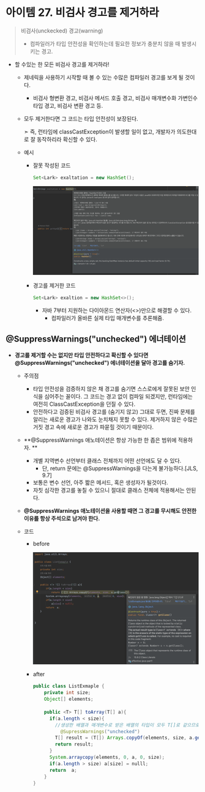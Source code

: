 # 아이템 27. 비검사 경고를 제거하라

> 비검사(unckecked) 경고(warning)
>
> - 컴파일러가 타입 안전성을 확인하는데 필요한 정보가 충분치 않을 때 발생시키는 경고.

- 할 수있는 한 모든 비검사 경고를 제거하라!

  - 제네릭을 사용하기 시작할 때 볼 수 있는 수많은 컴파일러  경고를 보게 될 것이다.

    - 비검사 형변환 경고, 비검사 메서드 호출 경고, 비검사 매개변수화 가변인수 타입 경고, 비검사 변환 경고 등.

  - 모두 제거한다면 그 코드는 타입 안전성이 보장된다.

    ➣ 즉, 런타임에 classCastException이 발생할 일이 없고, 개발자가 의도한대로 잘 동작하리라 확신할 수 있다.

  - 예시

    - 잘못 작성된 코드

      ```java
      Set<Lark> exaltation = new HashSet();
      ```
      

      ![iem27_warning](https://github.com/seulgi7/Book-Log/blob/cbdb7921da603acfb440c0fbb680ebd698010384/Java/Effective%20Java%203E/iamge/iem27_warning.png)

    - 경고를 제거한 코드

      ```java
      Set<Lark> exaltion = new HashSet<>();
      ```

      - 자바 7부터 지원하는 다이아몬드 연산자(<>)만으로 해결할 수 있다.
        - 컴파일러가 올바른 실제 타입 매개변수를 추론해줌.

## @SuppressWarnings("unchecked") 에너테이션

- **경고를 제거할 수는 없지만 타입 안전하다고 확신할 수 있다면 @SuppressWarnings("unchecked") 에너테이션을 달아 경고를 숨기자.**

  - 주의점

    - 타입 안전성을 검증하지 않은 채 경고를 숨기면 스스로에게 잘못된 보안 인식을 심어주는 꼴이다. 그 코드는 경고 없이 컴파일 되겠지만, 런타임에는 여전히 ClassCastException을 던질 수 있다.
    - 안전하다고 검증된 비검사 경고를 (숨기지 않고) 그대로 두면, 진짜 문제를 알리는 새로운 경고가 나와도 눈치채지 못할 수 있다. 제거하지 않은 수많은 거짓 경고 속에 새로운 경고가 파묻힐 것이기 때문이다.

  - **@SuppressWarnings 애노테이션은 항상 가능한 한 좁은 범위에 적용하자. **

    - 개별 지역변수 선언부터 클래스 전체까지 어떤 선언에도 달 수 있다.
      - 단, return 문에는 @SuppressWarnings을 다는게 불가능하다.[JLS, 9.7]
    - 보통은 변수 선언, 아주 짧은 메서드, 혹은 생성자가 될것이다.
    - 자칫 심각한 경고를 놓칠 수 있으니 절대로 클래스 전체에 적용해서는 안된다.

  - **@SuppressWarnings 애노테이션을 사용할 때면 그 경고를 무시해도 안전한 이유를 항상 주석으로 남겨야 한다.**

  - 코드

    - before

      ![item27_27-1_before](https://github.com/seulgi7/Book-Log/blob/cbdb7921da603acfb440c0fbb680ebd698010384/Java/Effective%20Java%203E/iamge/item27_27-1_before.png)

    - after

      ```java
      public class ListExmaple {
          private int size;
          Object[] elements;
      
          public <T> T[] toArray(T[] a){
            if(a.length < size){
              //생성한 배열과 매개변수로 받은 배열의 타입이 모두 T[]로 같으므로 올바른 형변환이다.
            	@SupressWarnings("unchecked")
              T[] result = (T[]) Arrays.copyOf(elements, size, a.getClass());
              return result;
            }
            System.arraycopy(elements, 0, a, 0, size);
            if(a.length > size) a[size] = nulll;
            return  a;
          }
      }
      ```

      
